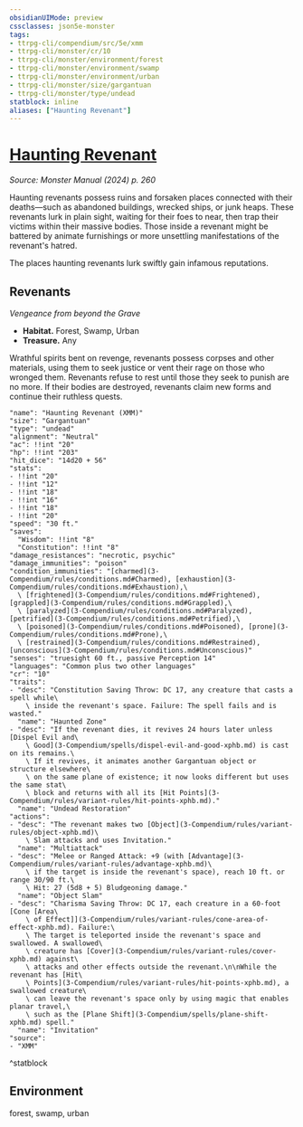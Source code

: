 ```yaml
---
obsidianUIMode: preview
cssclasses: json5e-monster
tags:
- ttrpg-cli/compendium/src/5e/xmm
- ttrpg-cli/monster/cr/10
- ttrpg-cli/monster/environment/forest
- ttrpg-cli/monster/environment/swamp
- ttrpg-cli/monster/environment/urban
- ttrpg-cli/monster/size/gargantuan
- ttrpg-cli/monster/type/undead
statblock: inline
aliases: ["Haunting Revenant"]
---
```

# [Haunting Revenant](3-Compendium\bestiary\undead/haunting-revenant-xmm.md)
*Source: Monster Manual (2024) p. 260*  

Haunting revenants possess ruins and forsaken places connected with their deaths—such as abandoned buildings, wrecked ships, or junk heaps. These revenants lurk in plain sight, waiting for their foes to near, then trap their victims within their massive bodies. Those inside a revenant might be battered by animate furnishings or more unsettling manifestations of the revenant's hatred.

The places haunting revenants lurk swiftly gain infamous reputations.

## Revenants

*Vengeance from beyond the Grave*

- **Habitat.** Forest, Swamp, Urban  
- **Treasure.** Any  

Wrathful spirits bent on revenge, revenants possess corpses and other materials, using them to seek justice or vent their rage on those who wronged them. Revenants refuse to rest until those they seek to punish are no more. If their bodies are destroyed, revenants claim new forms and continue their ruthless quests.

```statblock
"name": "Haunting Revenant (XMM)"
"size": "Gargantuan"
"type": "undead"
"alignment": "Neutral"
"ac": !!int "20"
"hp": !!int "203"
"hit_dice": "14d20 + 56"
"stats":
- !!int "20"
- !!int "12"
- !!int "18"
- !!int "16"
- !!int "18"
- !!int "20"
"speed": "30 ft."
"saves":
  "Wisdom": !!int "8"
  "Constitution": !!int "8"
"damage_resistances": "necrotic, psychic"
"damage_immunities": "poison"
"condition_immunities": "[charmed](3-Compendium/rules/conditions.md#Charmed), [exhaustion](3-Compendium/rules/conditions.md#Exhaustion),\
  \ [frightened](3-Compendium/rules/conditions.md#Frightened), [grappled](3-Compendium/rules/conditions.md#Grappled),\
  \ [paralyzed](3-Compendium/rules/conditions.md#Paralyzed), [petrified](3-Compendium/rules/conditions.md#Petrified),\
  \ [poisoned](3-Compendium/rules/conditions.md#Poisoned), [prone](3-Compendium/rules/conditions.md#Prone),\
  \ [restrained](3-Compendium/rules/conditions.md#Restrained), [unconscious](3-Compendium/rules/conditions.md#Unconscious)"
"senses": "truesight 60 ft., passive Perception 14"
"languages": "Common plus two other languages"
"cr": "10"
"traits":
- "desc": "Constitution Saving Throw: DC 17, any creature that casts a spell while\
    \ inside the revenant's space. Failure: The spell fails and is wasted."
  "name": "Haunted Zone"
- "desc": "If the revenant dies, it revives 24 hours later unless [Dispel Evil and\
    \ Good](3-Compendium/spells/dispel-evil-and-good-xphb.md) is cast on its remains.\
    \ If it revives, it animates another Gargantuan object or structure elsewhere\
    \ on the same plane of existence; it now looks different but uses the same stat\
    \ block and returns with all its [Hit Points](3-Compendium/rules/variant-rules/hit-points-xphb.md)."
  "name": "Undead Restoration"
"actions":
- "desc": "The revenant makes two [Object](3-Compendium/rules/variant-rules/object-xphb.md)\
    \ Slam attacks and uses Invitation."
  "name": "Multiattack"
- "desc": "Melee or Ranged Attack: +9 (with [Advantage](3-Compendium/rules/variant-rules/advantage-xphb.md)\
    \ if the target is inside the revenant's space), reach 10 ft. or range 30/90 ft.\
    \ Hit: 27 (5d8 + 5) Bludgeoning damage."
  "name": "Object Slam"
- "desc": "Charisma Saving Throw: DC 17, each creature in a 60-foot [Cone [Area\
    \ of Effect]](3-Compendium/rules/variant-rules/cone-area-of-effect-xphb.md). Failure:\
    \ The target is teleported inside the revenant's space and swallowed. A swallowed\
    \ creature has [Cover](3-Compendium/rules/variant-rules/cover-xphb.md) against\
    \ attacks and other effects outside the revenant.\n\nWhile the revenant has [Hit\
    \ Points](3-Compendium/rules/variant-rules/hit-points-xphb.md), a swallowed creature\
    \ can leave the revenant's space only by using magic that enables planar travel,\
    \ such as the [Plane Shift](3-Compendium/spells/plane-shift-xphb.md) spell."
  "name": "Invitation"
"source":
- "XMM"
```
^statblock

## Environment

forest, swamp, urban